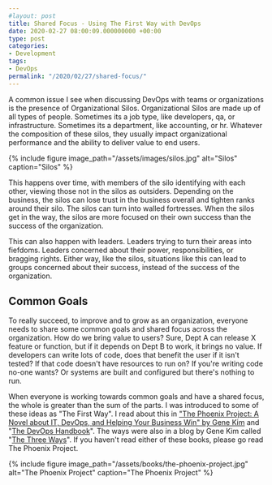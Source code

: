 ```yaml
---
#layout: post
title: Shared Focus - Using The First Way with DevOps
date: 2020-02-27 08:00:09.000000000 +00:00
type: post
categories:
- Development
tags:
- DevOps
permalink: "/2020/02/27/shared-focus/"
---
```

A common issue I see when discussing DevOps with teams or organizations is the presence of Organizational Silos. Organizational Silos are made up of all types of people. Sometimes its a job type, like developers, qa, or infrastructure. Sometimes its a department, like accounting, or hr. Whatever the composition of these silos, they usually impact organizational performance and the ability to deliver value to end users.

{% include figure image_path="/assets/images/silos.jpg" alt="Silos" caption="Silos" %}

This happens over time, with members of the silo identifying with each other, viewing those not in the silos as outsiders. Depending on the business, the silos can lose trust in the business overall and tighten ranks around their silo. The silos can turn into walled fortresses. When the silos get in the way, the silos are more focused on their own success than the success of the organization.

This can also happen with leaders. Leaders trying to turn their areas into fiefdoms. Leaders concerned about their power, responsibilities, or bragging rights. Either way, like the silos, situations like this can lead to groups concerned about their success, instead of the success of the organization.

## Common Goals

To really succeed, to improve and to grow as an organization, everyone needs to share some common goals and shared focus across the organization. How do we bring value to users? Sure, Dept A can release X feature or function, but if it depends on Dept B to work, it brings no value. If developers can write lots of code, does that benefit the user if it isn't tested? If that code doesn't have resources to run on? If you're writing code no-one wants? Or systems are built and configured but there's nothing to run.

When everyone is working towards common goals and have a shared focus, the whole is greater than the sum of the parts. I was introduced to some of these ideas as "The First Way". I read about this in ["The Phoenix Project: A Novel about IT, DevOps, and Helping Your Business Win" by Gene Kim](https://itrevolution.com/book/the-phoenix-project/) and "[The DevOps Handbook](https://itrevolution.com/book/the-devops-handbook/)". The ways were also in a blog by Gene Kim called "[The Three Ways](https://itrevolution.com/the-three-ways-principles-underpinning-devops/)". If you haven't read either of these books, please go read The Phoenix Project.

{% include figure image_path="/assets/books/the-phoenix-project.jpg" alt="The Phoenix Project" caption="The Phoenix Project" %}
